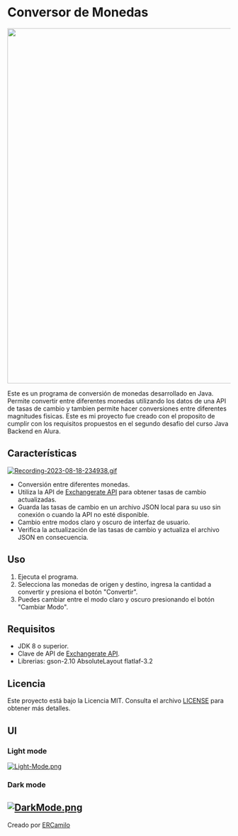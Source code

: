 # Conversor de Monedas



<p align="center"><img src="https://i.postimg.cc/mrqT8gFy/themas-Custom-1.png" width="800"/></p>


Este es un programa de conversión de monedas desarrollado en Java. Permite convertir entre diferentes monedas utilizando los datos de una API de tasas de cambio 
y tambien permite hacer conversiones entre diferentes magnitudes fisicas.
Este es mi proyecto fue creado con el proposito de cumplir con los requisitos propuestos en el  segundo desafio del curso Java Backend en Alura. 


## Características


[![Recording-2023-08-18-234938.gif](https://i.postimg.cc/9Xd4qgmL/Recording-2023-08-18-234938.gif)](https://postimg.cc/yWN6MPSR)

- Conversión entre diferentes monedas.
- Utiliza la API de [Exchangerate API](https://www.exchangerate-api.com/) para obtener tasas de cambio actualizadas.
- Guarda las tasas de cambio en un archivo JSON local para su uso sin conexión o cuando la API no esté disponible.
- Cambio entre modos claro y oscuro de interfaz de usuario.
- Verifica la actualización de las tasas de cambio y actualiza el archivo JSON en consecuencia.

## Uso

1. Ejecuta el programa.
2. Selecciona las monedas de origen y destino, ingresa la cantidad a convertir y presiona el botón "Convertir".
3. Puedes cambiar entre el modo claro y oscuro presionando el botón "Cambiar Modo".



## Requisitos

- JDK 8 o superior.
- Clave de API de [Exchangerate API](https://www.exchangerate-api.com/).
- Librerias:
  gson-2.10
  AbsoluteLayout
  flatlaf-3.2
  

## Licencia

Este proyecto está bajo la Licencia MIT. Consulta el archivo [LICENSE](LICENSE) para obtener más detalles.

## UI
### Light mode
[![Light-Mode.png](https://i.postimg.cc/9fkxZFpH/Light-Mode.png)](https://postimg.cc/sBp9RzqT)
### Dark mode
[![DarkMode.png](https://i.postimg.cc/XJTzS7Gk/DarkMode.png)](https://postimg.cc/njGkqx1X)
---

Creado por [ERCamilo](https://github.com/ERCamilo)




